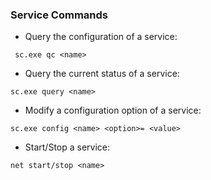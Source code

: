 ### Service Commands


- Query the configuration of a service:
```
 sc.exe qc <name>
```


- Query the current status of a service:

```
sc.exe query <name>
```


- Modify a configuration option of a service:

```
sc.exe config <name> <option>= <value>
```

- Start/Stop a service:

```
net start/stop <name>
```